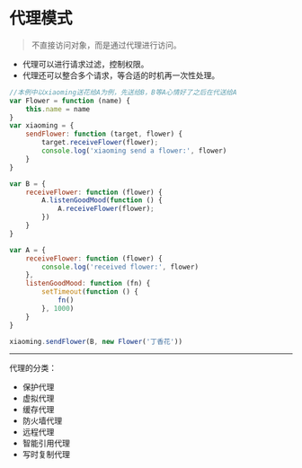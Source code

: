 # 代理模式
> 不直接访问对象，而是通过代理进行访问。
- 代理可以进行请求过滤，控制权限。
- 代理还可以整合多个请求，等合适的时机再一次性处理。
```js
//本例中以xiaoming送花给A为例，先送给B，B等A心情好了之后在代送给A
var Flower = function (name) {
    this.name = name
}
var xiaoming = {
    sendFlower: function (target, flower) {
        target.receiveFlower(flower);
        console.log('xiaoming send a flower:', flower)
    }
}

var B = {
    receiveFlower: function (flower) {
        A.listenGoodMood(function () {
            A.receiveFlower(flower);
        })
    }
}

var A = {
    receiveFlower: function (flower) {
        console.log('received flower:', flower)
    },
    listenGoodMood: function (fn) {
        setTimeout(function () {
            fn()
        }, 1000)
    }
}

xiaoming.sendFlower(B, new Flower('丁香花'))
```
---

代理的分类：
- 保护代理
- 虚拟代理
- 缓存代理
- 防火墙代理
- 远程代理
- 智能引用代理
- 写时复制代理 